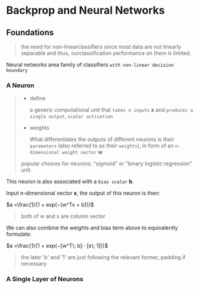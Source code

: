 # Backprop and Neural Networks

## Foundations

> the need for non-linearclassifiers since most data are not linearly separable and thus, ourclassification performance on them is limited.

Neural networks area family of classifiers `with non-linear decision boundary`

### A Neuron

> - define    
>   
>   a generic computational unit that `takes n inputs` **x** and `produces a single output`, `scalar activation`
> 
> - weights
>   
>   What differentiates the outputs of different neurons is their `parameters` (also referred to as their `weights`), in form of an `n-dimensional weight vector` **w**
> 
> popular choices for neurons: "sigmoid" or "binary logistic regression" unit. 

This neuron is also associated with a `bias scalar` **b**. 

Input n-dimensional vector **x**, the output of this neuron is then:

$a =\frac{1}{1 + exp(−(w^Tx + b))}$

> both of w and x are column vector

We can also combine the weights and bias term above to equivalently formulate:

$a =\frac{1}{1 + exp(−[w^T\; b] · [x\; 1])}$

> the later 'b' and '1' are just following the relevant former, padding if necessary

### A Single Layer of Neurons


